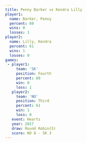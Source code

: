 ```yaml
---
title: Penny Barker vs Kendra Lilly
player1:             
  name: Barker, Penny
  percent: 60        
  wins: 0            
  losses: 1          
player2:             
  name: Lilly, Kendra
  percent: 61        
  wins: 1            
  losses: 0          
games:
 - player1:          
     team: 'SK'      
     position: Fourth
     percent: 60     
     win: 0          
     loss: 1         
   player2:         
     team: 'NO'     
     position: Third
     percent: 61    
     win: 1         
     loss: 0        
   event: Hearts       
   year: 2017          
   draw: Round Robin(5)
   score: NO 8 - SK 3  
---
```

